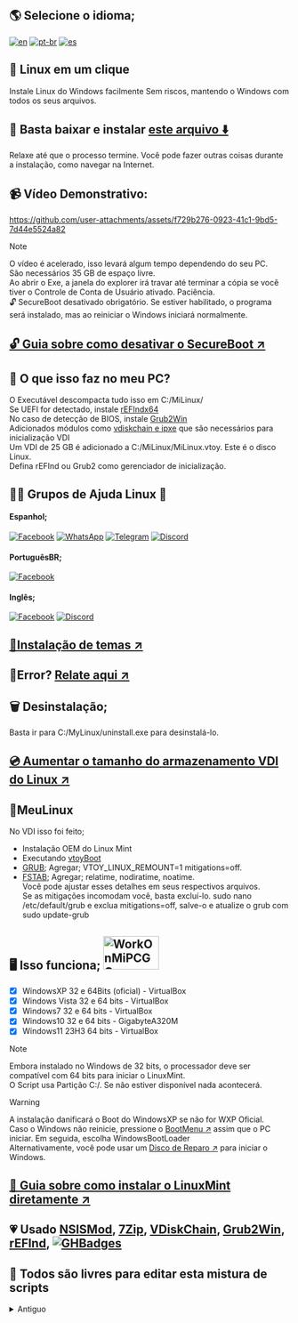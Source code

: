 ## 🌎 Selecione o idioma;
[![en](https://img.shields.io/badge/English-red.svg)](README.md)
[![pt-br](https://img.shields.io/badge/Português-pt--br-green.svg)](README.pt-br.md)
[![es](https://img.shields.io/badge/Espa%C3%B1ol-es-yellow.svg)](README.es.md)

## 🐧 Linux em um clique
Instale Linux do Windows facilmente
Sem riscos, mantendo o Windows com todos os seus arquivos.
## 💾 Basta baixar e instalar [este arquivo ⬇️](https://master.dl.sourceforge.net/project/linuxoneclick/MiLinuxVDI.exe?viasf=1)
Relaxe até que o processo termine. Você pode fazer outras coisas durante a instalação, como navegar na Internet.

## 📹 Vídeo Demonstrativo:
https://github.com/user-attachments/assets/f729b276-0923-41c1-9bd5-7d44e5524a82
>[!NOTE]
> O vídeo é acelerado, isso levará algum tempo dependendo do seu PC.<br>
> São necessários 35 GB de espaço livre. <br>
> Ao abrir o Exe, a janela do explorer irá travar até terminar a cópia se você tiver o Controle de Conta de Usuário ativado. Paciência. <br>
> 🔓 SecureBoot desativado obrigatório. Se estiver habilitado, o programa será instalado, mas ao reiniciar o Windows iniciará normalmente.
## [🔓 Guia sobre como desativar o SecureBoot ↗️](Guides/SecureBoot/SecureBoot.md)

## 🤨 O que isso faz no meu PC?
O Executável descompacta tudo isso em C:/MiLinux/ <br>
Se UEFI for detectado, instale [rEFIndx64](https://www.rodsbooks.com/refind/) <br>
No caso de detecção de BIOS, instale [Grub2Win](https://sourceforge.net/projects/grub2win/) <br>
Adicionados módulos como [vdiskchain e ipxe](https://github.com/ventoy/vdiskchain) que são necessários para inicialização VDI <br>
Um VDI de 25 GB é adicionado a C:/MiLinux/MiLinux.vtoy. Este é o disco Linux. <br>
Defina rEFInd ou Grub2 como gerenciador de inicialização. <br>

## 🙋💖 Grupos de Ajuda Linux 🤗
#### Espanhol;
[![Facebook](https://img.shields.io/badge/Facebook-blue?logo=facebook&logoColor=fff&style=flat)](https://www.facebook.com/groups/LinuxGroups/)
[![WhatsApp](https://img.shields.io/badge/WhatsApp-25D366?logo=whatsapp&logoColor=fff&style=flat)](https://chat.whatsapp.com/BsBW4RbEVpj8KO22AN2KDB)
[![Telegram](https://img.shields.io/badge/Telegram-2CA5E0?style=fat&logo=telegram&logoColor=white)](https://t.me/addlist/pbpqO72i6x44MmQx)
[![Discord](https://img.shields.io/badge/Discord-7289DA?style=fat&logo=discord&logoColor=white)](https://discord.com/invite/XYYvqUF3pG)
#### PortuguêsBR;
[![Facebook](https://img.shields.io/badge/Facebook-blue?logo=facebook&logoColor=fff&style=flat)](https://www.facebook.com/groups/brlinux/)
#### Inglês;
[![Facebook](https://img.shields.io/badge/Facebook-blue?logo=facebook&logoColor=fff&style=flat)](https://www.facebook.com/groups/GNUAndLinux/)
[![Discord](https://img.shields.io/badge/Discord-7289DA?style=fat&logo=discord&logoColor=white)](https://discord.com/invite/D4ETYhq)

## [🌄Instalação de temas ↗️](Guides/Themes/Themes.md)

## 💢Error? [Relate aqui ↗️](https://github.com/weskerty/LinuxOneClick/issues/new)

## 🗑️ Desinstalação;
Basta ir para C:/MyLinux/uninstall.exe para desinstalá-lo.

## [💿 Aumentar o tamanho do armazenamento VDI do Linux ↗️](Guides/VDI/VDI.md)

## 🐧MeuLinux
No VDI isso foi feito;
* Instalação OEM do Linux Mint
* Executando [vtoyBoot](https://github.com/ventoy/vtoyboot) <br>
* [GRUB](https://es.wikipedia.org/wiki/GNU_GRUB); Agregar; VTOY_LINUX_REMOUNT=1 mitigations=off. <br>
* [FSTAB](https://es.wikipedia.org/wiki/Fstab); Agregar; relatime, nodiratime, noatime. <br>
Você pode ajustar esses detalhes em seus respectivos arquivos. <br>
Se as mitigações incomodam você, basta excluí-lo. sudo nano /etc/default/grub e exclua mitigations=off, salve-o e atualize o grub com sudo update-grub

## 🖥️ Isso funciona; <img src="https://github.com/user-attachments/assets/8ff47ebe-780f-4d4b-894f-779c0887d844" alt="WorkOnMiPCGG" width="100" height="60"/>

- [x] WindowsXP 32 e 64Bits (oficial) - VirtualBox
- [x] Windows Vista 32 e 64 bits - VirtualBox
- [x] Windows7 32 e 64 bits - VirtualBox
- [x] Windows10 32 e 64 bits - GigabyteA320M
- [x] Windows11 23H3 64 bits - VirtualBox

>[!NOTE]
> Embora instalado no Windows de 32 bits, o processador deve ser compatível com 64 bits para iniciar o LinuxMint. <br>
> O Script usa Partição C:/. Se não estiver disponível nada acontecerá. <br>

> [!WARNING]
> A instalação danificará o Boot do WindowsXP se não for WXP Oficial. <br>
> Caso o Windows não reinicie, pressione o [BootMenu ↗️](Guides/BootMenu/BootMenu.md) assim que o PC iniciar. Em seguida, escolha WindowsBootLoader<br>
> Alternativamente, você pode usar um [Disco de Reparo ↗️](https://sergeistrelec.name/winpe-10-8-sergei-strelec-english/237-winpe-11-10-8-sergei-strelec-x86x64native-x86-20240711-english-version.html) para iniciar o Windows. <br>

## [💽 Guia sobre como instalar o LinuxMint diretamente ↗️](Guides/LinuxInstall/LinuxInstall.md)

## 💗 Usado [NSISMod](https://sourceforge.net/projects/nsisbi/files/), [7Zip](https://7zip-es.updatestar.com/), [VDiskChain](https://github.com/ventoy/vdiskchain), [Grub2Win](https://sourceforge.net/projects/grub2win/files), [rEFInd](https://www.rodsbooks.com/refind/), [![GHBadges](https://img.shields.io/badge/Badges-100000?style=for-the-badge&logo=github&logoColor=white)](https://github.com/alexandresanlim/Badges4-README.md-Profile/blob/master/README.md)

## 📝 Todos são livres para editar esta mistura de scripts

<details>
<summary>Antiguo</summary>
Ficou lindo, você pode até escolher qual Distro instalar. Mas infelizmente não funcionou com W7 e anteriores, nem mesmo com curl devido a erros de certificado.

<video src="https://github.com/user-attachments/assets/a98d0f3e-bd70-4b2a-86cc-33724ea62dc0">

</details>

